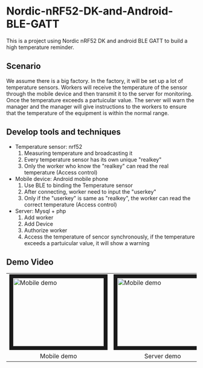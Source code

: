 # Nordic-nRF52-DK-and-Android-BLE-GATT
This is a project using Nordic nRF52 DK and android BLE GATT to build a high temperature reminder.

## Scenario
We assume there is a big factory. In the factory, it will be set up a lot of temperature sensors. Workers will receive the temperature of the sensor through the mobile device and then transmit it to the server for monitoring. Once the temperature exceeds a partuicular value. The server will warn the manager and the manager will give instructions to the workers to ensure that the temperature of the equipment is within the normal range.

## Develop tools and techniques
+ Temperature sensor: nrf52
   1. Measuring temperature and broadcasting it
   2. Every temperature sensor has its own unique "realkey"
   3. Only the worker who know the "realkey" can read the real temperature (Access control)
+ Mobile device: Android mobile phone
   1. Use BLE to binding the Temperature sensor
   2. After connecting, worker need to input the "userkey"
   3. Only if the "userkey" is same as "realkey", the worker can read the correct temperature (Access control)
+ Server: Mysql + php
   1. Add worker
   2. Add Device
   3. Authorize worker
   4. Access the temperature of sencor synchronously, if the temperature exceeds a partuicular value, it will show a warning
   
## Demo Video
<Table>
   <tr>
      <td><a href="http://www.youtube.com/watch?feature=player_embedded&v=-EyBObxK2J4
" target="_blank"><img src="http://img.youtube.com/vi/-EyBObxK2J4/0.jpg" 
alt="Mobile demo" width="240" height="180" border="10" /></a></td>
      <td><a href="http://www.youtube.com/watch?feature=player_embedded&v=onTLXl7MEwo
" target="_blank"><img src="http://img.youtube.com/vi/onTLXl7MEwo/0.jpg" 
alt="Mobile demo" width="240" height="180" border="10" /></a></td>
   </tr>
   <tr>
      <td align="center">Mobile demo</td>
      <td align="center">Server demo</td>
   </tr>
</Table>





